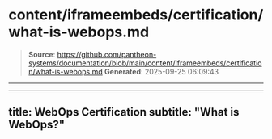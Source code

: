 # content/iframeembeds/certification/what-is-webops.md

> **Source**: https://github.com/pantheon-systems/documentation/blob/main/content/iframeembeds/certification/what-is-webops.md
> **Generated**: 2025-09-25 06:09:43

---

---
title: WebOps Certification
subtitle: "What is WebOps?"
---

<Partial file="certification-guide/what-is-webops.md" />
